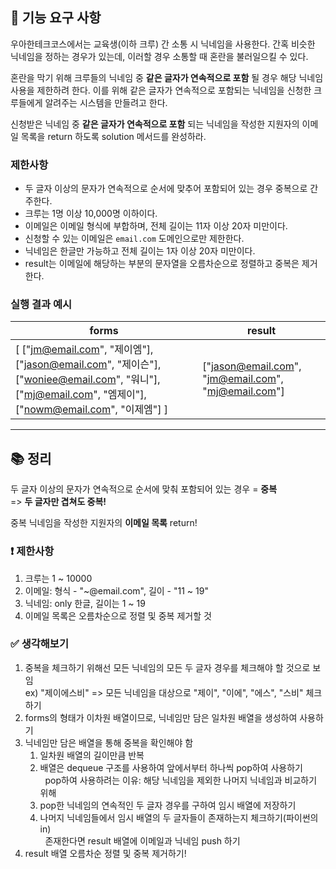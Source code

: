 ## 🚀 기능 요구 사항

우아한테크코스에서는 교육생(이하 크루) 간 소통 시 닉네임을 사용한다. 간혹 비슷한 닉네임을 정하는 경우가 있는데, 이러할 경우 소통할 때 혼란을 불러일으킬 수 있다.

혼란을 막기 위해 크루들의 닉네임 중 **같은 글자가 연속적으로 포함** 될 경우 해당 닉네임 사용을 제한하려 한다. 이를 위해 같은 글자가 연속적으로 포함되는 닉네임을 신청한 크루들에게 알려주는 시스템을 만들려고 한다.


신청받은 닉네임 중 **같은 글자가 연속적으로 포함** 되는 닉네임을 작성한 지원자의 이메일 목록을 return 하도록 solution 메서드를 완성하라.

### 제한사항

- 두 글자 이상의 문자가 연속적으로 순서에 맞추어 포함되어 있는 경우 중복으로 간주한다.
- 크루는 1명 이상 10,000명 이하이다.
- 이메일은 이메일 형식에 부합하며, 전체 길이는 11자 이상 20자 미만이다.
- 신청할 수 있는 이메일은 `email.com` 도메인으로만 제한한다.
- 닉네임은 한글만 가능하고 전체 길이는 1자 이상 20자 미만이다.
- result는 이메일에 해당하는 부분의 문자열을 오름차순으로 정렬하고 중복은 제거한다.

### 실행 결과 예시

| forms | result |
| --- | --- |
| [ ["jm@email.com", "제이엠"], ["jason@email.com", "제이슨"], ["woniee@email.com", "워니"], ["mj@email.com", "엠제이"], ["nowm@email.com", "이제엠"] ] | ["jason@email.com", "jm@email.com", "mj@email.com"] |

---

## 📚 정리

두 글자 이상의 문자가 연속적으로 순서에 맞춰 포함되어 있는 경우 = __중복__  
=> __두 글자만 겹쳐도 중복!__

중복 닉네임을 작성한 지원자의 __이메일 목록__ return!

### ❗ 제한사항  
1. 크루는 1 ~ 10000  
2. 이메일: 형식 - "~@email.com", 길이 - "11 ~ 19"  
3. 닉네임: only 한글, 길이는 1 ~ 19  
4. 이메일 목록은 오름차순으로 정렬 및 중복 제거할 것

### ✅ 생각해보기
1. 중복을 체크하기 위해선 모든 닉네임의 모든 두 글자 경우를 체크해야 할 것으로 보임  
ex) "제이에스비" => 모든 닉네임을 대상으로 "제이", "이에", "에스", "스비" 체크하기 
2. forms의 형태가 이차원 배열이므로, 닉네임만 담은 일차원 배열을 생성하여 사용하기  
3. 닉네임만 담은 배열을 통해 중복을 확인해야 함
   1. 일차원 배열의 길이만큼 반복
   2. 배열은 dequeue 구조를 사용하여 앞에서부터 하나씩 pop하여 사용하기  
    &nbsp; pop하여 사용하려는 이유: 해당 닉네임을 제외한 나머지 닉네임과 비교하기 위해
   1. pop한 닉네임의 연속적인 두 글자 경우를 구하여 임시 배열에 저장하기
   2. 나머지 닉네임들에서 임시 배열의 두 글자들이 존재하는지 체크하기(파이썬의 in)   
    &nbsp; 존재한다면 result 배열에 이메일과 닉네임 push 하기
4. result 배열 오름차순 정렬 및 중복 제거하기!
